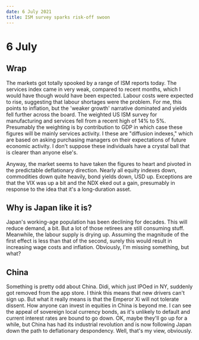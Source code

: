 ```yaml
---
date: 6 July 2021
title: ISM survey sparks risk-off swoon
---
```


# 6 July

## Wrap

The markets got totally spooked by a range of ISM reports today.
The services index came in very weak, compared to recent months, which I would have though would have been expected. Labour costs were expected to rise, suggesting that labour shortages were the problem. 
For me, this points to inflation, but the 'weaker growth' narrative dominated and yields fell further across the board. 
The weighted US ISM survey for manufacturing and services fell from a recent high of 14% to 5%. 
Presumably the weighting is by contribution to GDP in which case these figures will be mainly services activity. I these are "diffusion indexes," which are based on asking purchasing managers on their expectations of future economic activity. 
I don't suppose these individuals have a crystal ball that is clearer than anyone else's.

Anyway, the market seems to have taken the figures to heart and pivoted in the predictable deflationary direction. Nearly all equity indexes down, commodities down quite heavily, bond yields down, USD up. 
Exceptions are that the VIX was up a bit and the NDX eked out a gain, presumably in response to the idea that it's a long-duration asset.

## Why is Japan like it is?

Japan's working-age population has been declining for decades. 
This will reduce demand, a bit. But a lot of those retirees are still consuming stuff.
Meanwhile, the labour supply is drying up.
Assuming the magnitude of the first effect is less than that of the second, surely this would result in increasing wage costs and inflation.
Obviously, I'm missing something, but what?

## China

Something is pretty odd about China. Didi, which just IPOed in NY, suddenly got removed from the app store. I think this means that new drivers can't sign up. But what it really means is that the Emperor Xi will not tolerate dissent.
How anyone can invest in equities in China is beyond me. 
I can see the appeal of sovereign local currency bonds, as it's unlikely to default and current interest rates are bound to go down. 
OK, maybe they'll go up for a while, but China has had its industrial revolution and is now following Japan down the path to deflationary despondency.  Well, that's my view, obviously.

